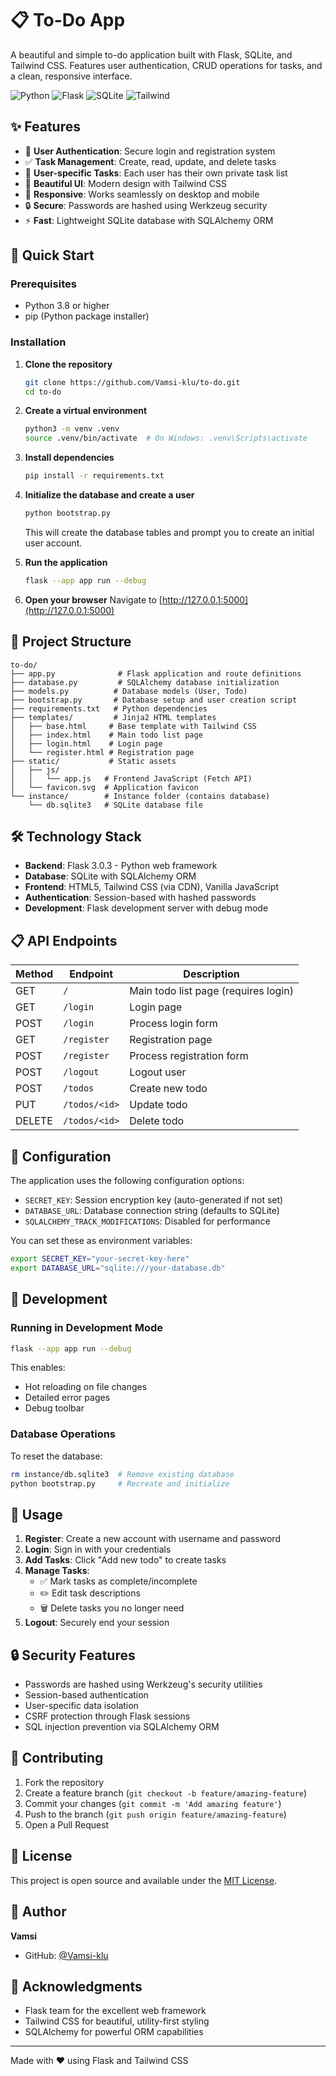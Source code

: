 # 📋 To-Do App

A beautiful and simple to-do application built with Flask, SQLite, and Tailwind CSS. Features user authentication, CRUD operations for tasks, and a clean, responsive interface.

![Python](https://img.shields.io/badge/python-v3.8+-blue.svg)
![Flask](https://img.shields.io/badge/flask-v3.0.3-green.svg)
![SQLite](https://img.shields.io/badge/sqlite-v3-orange.svg)
![Tailwind](https://img.shields.io/badge/tailwind-v3-blue.svg)

## ✨ Features

- 🔐 **User Authentication**: Secure login and registration system
- ✅ **Task Management**: Create, read, update, and delete tasks
- 👤 **User-specific Tasks**: Each user has their own private task list
- 🎨 **Beautiful UI**: Modern design with Tailwind CSS
- 📱 **Responsive**: Works seamlessly on desktop and mobile
- 🔒 **Secure**: Passwords are hashed using Werkzeug security
- ⚡ **Fast**: Lightweight SQLite database with SQLAlchemy ORM

## 🚀 Quick Start

### Prerequisites

- Python 3.8 or higher
- pip (Python package installer)

### Installation

1. **Clone the repository**
   ```bash
   git clone https://github.com/Vamsi-klu/to-do.git
   cd to-do
   ```

2. **Create a virtual environment**
   ```bash
   python3 -m venv .venv
   source .venv/bin/activate  # On Windows: .venv\Scripts\activate
   ```

3. **Install dependencies**
   ```bash
   pip install -r requirements.txt
   ```

4. **Initialize the database and create a user**
   ```bash
   python bootstrap.py
   ```
   This will create the database tables and prompt you to create an initial user account.

5. **Run the application**
   ```bash
   flask --app app run --debug
   ```

6. **Open your browser**
   Navigate to [http://127.0.0.1:5000](http://127.0.0.1:5000)

## 📁 Project Structure

```
to-do/
├── app.py              # Flask application and route definitions
├── database.py         # SQLAlchemy database initialization
├── models.py          # Database models (User, Todo)
├── bootstrap.py       # Database setup and user creation script
├── requirements.txt   # Python dependencies
├── templates/         # Jinja2 HTML templates
│   ├── base.html     # Base template with Tailwind CSS
│   ├── index.html    # Main todo list page
│   ├── login.html    # Login page
│   └── register.html # Registration page
├── static/           # Static assets
│   ├── js/
│   │   └── app.js   # Frontend JavaScript (Fetch API)
│   └── favicon.svg  # Application favicon
└── instance/        # Instance folder (contains database)
    └── db.sqlite3   # SQLite database file
```

## 🛠️ Technology Stack

- **Backend**: Flask 3.0.3 - Python web framework
- **Database**: SQLite with SQLAlchemy ORM
- **Frontend**: HTML5, Tailwind CSS (via CDN), Vanilla JavaScript
- **Authentication**: Session-based with hashed passwords
- **Development**: Flask development server with debug mode

## 📋 API Endpoints

| Method | Endpoint | Description |
|--------|----------|-------------|
| GET | `/` | Main todo list page (requires login) |
| GET | `/login` | Login page |
| POST | `/login` | Process login form |
| GET | `/register` | Registration page |
| POST | `/register` | Process registration form |
| POST | `/logout` | Logout user |
| POST | `/todos` | Create new todo |
| PUT | `/todos/<id>` | Update todo |
| DELETE | `/todos/<id>` | Delete todo |

## 🔧 Configuration

The application uses the following configuration options:

- `SECRET_KEY`: Session encryption key (auto-generated if not set)
- `DATABASE_URL`: Database connection string (defaults to SQLite)
- `SQLALCHEMY_TRACK_MODIFICATIONS`: Disabled for performance

You can set these as environment variables:

```bash
export SECRET_KEY="your-secret-key-here"
export DATABASE_URL="sqlite:///your-database.db"
```

## 🧪 Development

### Running in Development Mode

```bash
flask --app app run --debug
```

This enables:
- Hot reloading on file changes
- Detailed error pages
- Debug toolbar

### Database Operations

To reset the database:
```bash
rm instance/db.sqlite3  # Remove existing database
python bootstrap.py     # Recreate and initialize
```

## 📱 Usage

1. **Register**: Create a new account with username and password
2. **Login**: Sign in with your credentials
3. **Add Tasks**: Click "Add new todo" to create tasks
4. **Manage Tasks**: 
   - ✅ Mark tasks as complete/incomplete
   - ✏️ Edit task descriptions
   - 🗑️ Delete tasks you no longer need
5. **Logout**: Securely end your session

## 🔒 Security Features

- Passwords are hashed using Werkzeug's security utilities
- Session-based authentication
- User-specific data isolation
- CSRF protection through Flask sessions
- SQL injection prevention via SQLAlchemy ORM

## 🤝 Contributing

1. Fork the repository
2. Create a feature branch (`git checkout -b feature/amazing-feature`)
3. Commit your changes (`git commit -m 'Add amazing feature'`)
4. Push to the branch (`git push origin feature/amazing-feature`)
5. Open a Pull Request

## 📄 License

This project is open source and available under the [MIT License](LICENSE).

## 👤 Author

**Vamsi**
- GitHub: [@Vamsi-klu](https://github.com/Vamsi-klu)

## 🙏 Acknowledgments

- Flask team for the excellent web framework
- Tailwind CSS for beautiful, utility-first styling
- SQLAlchemy for powerful ORM capabilities

---

Made with ❤️ using Flask and Tailwind CSS